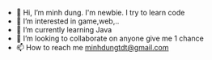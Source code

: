 - 👋 Hi, I’m minh dung. I'm newbie. I try to learn code
- 👀 I’m interested in game,web,..
- 🌱 I’m currently learning Java
- 💞️ I’m looking to collaborate on anyone give me 1 chance
- 📫 How to reach me minhdungtdt@gmail.com

<!---
hacdailong2002/hacdailong2002 is a ✨ special ✨ repository because its `README.md` (this file) appears on your GitHub profile.
You can click the Preview link to take a look at your changes.
--->
